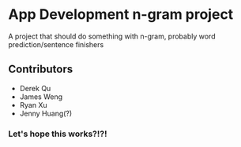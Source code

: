# App Development n-gram project
A project that should do something with n-gram, probably word prediction/sentence finishers  
## Contributors  
* Derek Qu
* James Weng
* Ryan Xu
* Jenny Huang(?)  

### Let's hope this works?!?! 
